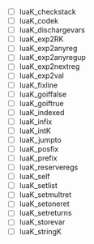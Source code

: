 - [ ] luaK_checkstack
- [ ] luaK_codek
- [ ] luaK_dischargevars
- [ ] luaK_exp2RK
- [ ] luaK_exp2anyreg
- [ ] luaK_exp2anyregup
- [ ] luaK_exp2nextreg
- [ ] luaK_exp2val
- [ ] luaK_fixline
- [ ] luaK_goiffalse
- [ ] luaK_goiftrue
- [ ] luaK_indexed
- [ ] luaK_infix
- [ ] luaK_intK
- [ ] luaK_jumpto
- [ ] luaK_posfix
- [ ] luaK_prefix
- [ ] luaK_reserveregs
- [ ] luaK_self
- [ ] luaK_setlist
- [ ] luaK_setmultret
- [ ] luaK_setoneret
- [ ] luaK_setreturns
- [ ] luaK_storevar
- [ ] luaK_stringK